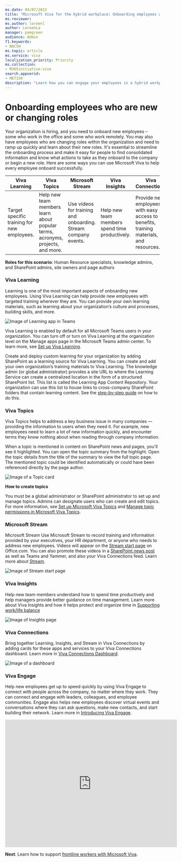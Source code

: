 ```yaml
---
ms.date: 04/07/2022
title: "Microsoft Viva for the hybrid workplace: Onboarding employees who are new or changing roles"
ms.reviewer: 
ms.author: loreenl
author: LoreenLa
manager: pamgreen
audience: Admin
f1.keywords:
- NOCSH
ms.topic: article
ms.service: viva
localization_priority: Priority
ms.collection:  
- M365initiative-viva
search.appverid:
- MET150
description: "Learn how you can engage your employees in a hybrid workplace with Microsoft Viva."
---
```


# Onboarding employees who are new or changing roles

Your organization is hiring, and you need to onboard new employees – some who work in the office and some who work remotely. You may also have employees who are changing roles within the organization and need to ramp up quickly and learn about their new roles. It's essential to streamline the onboarding process and make it easy for people to find consolidated information and know what actions to take as they onboard to the company or begin a new role. Here are some ways you can use Microsoft Viva to help every employee onboard successfully.


| Viva Learning | Viva Topics | Microsoft Stream | Viva Insights | Viva Connections | Viva Engage |
---|---|---|---|---|---|
 | Target specific training for new employees. | Help new team members learn about popular terms, acronyms, projects, and more. | Use videos for training and onboarding. Stream company events. | Help new team members spend time productively. | Provide new employees with easy access to benefits, training materials, and resources. | Give new employees a place to connect and engage with leaders, colleagues, and communities.|

**Roles for this scenario**: Human Resource specialists, knowledge admins, and SharePoint admins, site owners and page authors


 
### Viva Learning

Learning is one of the most important aspects of onboarding new employees. Using Viva Learning can help provide new employees with targeted training wherever they are. You can provide your own learning materials, such as learning about your organization’s culture and processes, building skills, and more.

![Image of Learning app in Teams](../media/learning.png)

Viva Learning is enabled by default for all Microsoft Teams users in your organization. You can turn off or turn on Viva Learning at the organization level on the Manage apps page in the Microsoft Teams admin center. To learn more, see [Set up Viva Learning](/viva/learning/set-up-viva-learning).

Create and deploy custom learning for your organization by adding SharePoint as a learning source for Viva Learning. You can create and add your own organization’s training materials to Viva Learning. The knowledge admin (or global administrator) provides a site URL to where the Learning Service can create a centralized location in the form of a structured SharePoint list. This list is called the Learning App Content Repository. Your organization can use this list to house links to cross-company SharePoint folders that contain learning content. See the [step-by-step guide](/viva/learning/configure-sharepoint-content-source) on how to do this.

### Viva Topics

Viva Topics helps to address a key business issue in many companies — providing the information to users when they need it. For example, new employees need to learn a lot of new information quickly, and encounter terms they know nothing about when reading through company information.

When a topic is mentioned in content on SharePoint news and pages, you'll see it highlighted. You can open the topic summary from the highlight. Open the topic details from the title of the summary to view the full topic page. The mentioned topic could be identified automatically or could have been referenced directly by the page author.

![Image of a Topic card](../media/topics.png)

**How to create topics**

You must be a global administrator or SharePoint administrator to set up and manage topics. Admins can designate users who can create and edit topics. For more information, see [Set up Microsoft Viva Topics](/viva/topics/set-up-topic-experiences) and [Manage topic permissions in Microsoft Viva Topics](/viva/topics/topic-experiences-user-permissions).

### Microsoft Stream
Microsoft Stream
Use Microsoft Stream to record training and information provided by your executives, your HR department, or anyone who needs to address new employees. Videos will appear on the [Stream start page](/stream/streamnew/start) on Office.com. You can also promote these videos in a [SharePoint news post](https://support.microsoft.com/en-us/office/create-and-share-news-on-your-sharepoint-sites-495f8f1a-3bef-4045-b33a-55e5abe7aed7) as well as Teams and Yammer, and also your Viva Connections feed. Learn more about [Stream](/stream/streamnew/start).

![Image of Stream start page](../media/stream.png)

### Viva Insights

Help new team members understand how to spend time productively and help managers provide better guidance on time management. Learn more about Viva Insights and how it helps protect and organize time in [Supporting work/life balance](/Viva/solutions/viva-work-life-balance)

![Image of Insights page](../media/insights.png)

### Viva Connections

Bring together Learning, Insights, and Stream in Viva Connections by adding cards for these apps and services to your Viva Connections dashboard. Learn more in [Viva Connections Dashboard](/viva/connections/create-dashboard).

![Image of a dashboard](../media/dashboard.png)

### Viva Engage

Help new employees get up to speed quickly by using Viva Engage to connect with people across the company, no matter where they work. They can connect and engage with leaders, colleagues, and employee communities. Engage also helps new employees discover virtual events and conversations where they can ask questions, make new contacts, and start building their network. Learn more in [Introducing Viva Engage](/viva/engage/overview).

<iframe width="560" height="415" src="https://www.youtube.com/embed/E_xTiWClwYc" title="YouTube video player" frameborder="0" allow="accelerometer; autoplay; clipboard-write; encrypted-media; gyroscope; picture-in-picture" allowfullscreen></iframe>

**Next**: Learn how to support [frontline workers with Microsoft Viva](/Viva/solutions/viva-front-line-workers).
 